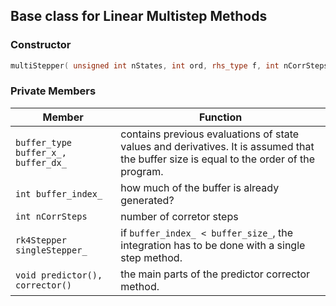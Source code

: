 ## Base class for Linear Multistep Methods

### Constructor

``` cpp
multiStepper( unsigned int nStates, int ord, rhs_type f, int nCorrSteps, string name )

```

### Private Members

Member | Function
------ | --------
`buffer_type buffer_x_, buffer_dx_` | contains previous evaluations of state values and derivatives. It is assumed that the buffer size is equal to the order of the program.
`int buffer_index_` | how much of the buffer is already generated?
`int nCorrSteps` | number of corretor steps
`rk4Stepper singleStepper_` | if `buffer_index_ < buffer_size_`, the integration has to be done with a single step method.
`void predictor(), corrector()` | the main parts of the predictor corrector method.
